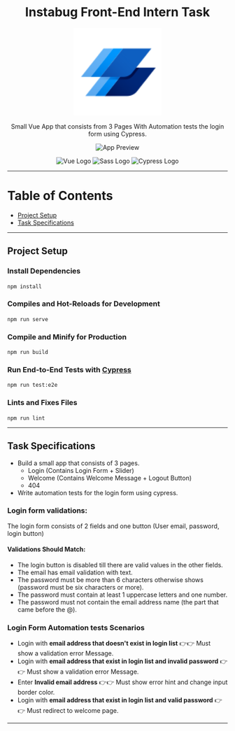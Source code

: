 <div id="header" align="center">
    <h1>Instabug Front-End Intern Task</h1>
    <img src="./src/assets/logo.svg" alt="Instabug Logo" width="200">
    <p>Small Vue App that consists from 3 Pages With Automation tests the login form using Cypress.</p>
    <img src="./preview/app-preview.gif" alt="App Preview">
    <p>
        <img src="https://img.shields.io/badge/Vue.js-35495E?style=for-the-badge&logo=vue.js&logoColor=4FC08D" alt="Vue Logo">
        <img src="https://img.shields.io/badge/Sass-CC6699?style=for-the-badge&logo=sass&logoColor=white" alt="Sass Logo">
        <img src="https://img.shields.io/badge/Cypress-23272C?style=for-the-badge&logo=cypress&logoColor=#23272C" alt="Cypress Logo">
    </p>
</div>

---

# Table of Contents
- [Project Setup](#puild-setup)
- [Task Specifications](#task-specifications)

---

## Project Setup

### Install Dependencies
```
npm install
```

### Compiles and Hot-Reloads for Development
```
npm run serve
```

### Compile and Minify for Production
```
npm run build
```

### Run End-to-End Tests with [Cypress](https://www.cypress.io/)
```
npm run test:e2e
```

### Lints and Fixes Files
```
npm run lint
```

---

## Task Specifications
- Build a small app that consists of 3 pages.
  - Login (Contains Login Form + Slider)
  - Welcome (Contains Welcome Message + Logout Button)
  - 404
- Write automation tests for the login form using cypress.

### Login form validations:
The login form consists of 2 fields and one button (User email, password, login button)

#### Validations Should Match:
- The login button is disabled till there are valid values in the other fields.
- The email has email validation with text.
- The password must be more than 6 characters otherwise shows (password must be six characters or more).
- The password must contain at least 1 uppercase letters and one number.
- The password must not contain the email address name (the part that came before the @).

### Login Form Automation tests Scenarios
- Login with **email address that doesn't exist in login list** 👉👉 Must show a validation error Message.
- Login with **email address that exist in login list and invalid password** 👉👉 Must show a validation error Message.
- Enter **Invalid email address** 👉👉 Must show error hint and change input border color.
- Login with **email address that exist in login list and valid password** 👉👉 Must redirect to welcome page.

---
